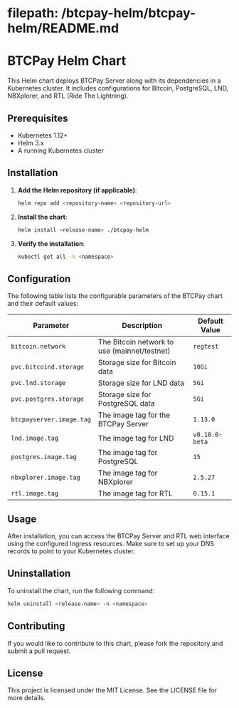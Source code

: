 # filepath: /btcpay-helm/btcpay-helm/README.md
# BTCPay Helm Chart

This Helm chart deploys BTCPay Server along with its dependencies in a Kubernetes cluster. It includes configurations for Bitcoin, PostgreSQL, LND, NBXplorer, and RTL (Ride The Lightning).

## Prerequisites

- Kubernetes 1.12+
- Helm 3.x
- A running Kubernetes cluster

## Installation

1. **Add the Helm repository (if applicable)**:
   ```bash
   helm repo add <repository-name> <repository-url>
   ```

2. **Install the chart**:
   ```bash
   helm install <release-name> ./btcpay-helm
   ```

3. **Verify the installation**:
   ```bash
   kubectl get all -n <namespace>
   ```

## Configuration

The following table lists the configurable parameters of the BTCPay chart and their default values:

| Parameter                       | Description                                   | Default Value       |
|---------------------------------|-----------------------------------------------|---------------------|
| `bitcoin.network`               | The Bitcoin network to use (mainnet/testnet) | `regtest`           |
| `pvc.bitcoind.storage`          | Storage size for Bitcoin data                 | `10Gi`              |
| `pvc.lnd.storage`               | Storage size for LND data                     | `5Gi`               |
| `pvc.postgres.storage`          | Storage size for PostgreSQL data              | `5Gi`               |
| `btcpayserver.image.tag`        | The image tag for the BTCPay Server          | `1.13.0`            |
| `lnd.image.tag`                 | The image tag for LND                         | `v0.18.0-beta`      |
| `postgres.image.tag`            | The image tag for PostgreSQL                  | `15`                |
| `nbxplorer.image.tag`           | The image tag for NBXplorer                   | `2.5.27`            |
| `rtl.image.tag`                 | The image tag for RTL                         | `0.15.1`            |

## Usage

After installation, you can access the BTCPay Server and RTL web interface using the configured Ingress resources. Make sure to set up your DNS records to point to your Kubernetes cluster.

## Uninstallation

To uninstall the chart, run the following command:
```bash
helm uninstall <release-name> -n <namespace>
```

## Contributing

If you would like to contribute to this chart, please fork the repository and submit a pull request.

## License

This project is licensed under the MIT License. See the LICENSE file for more details.